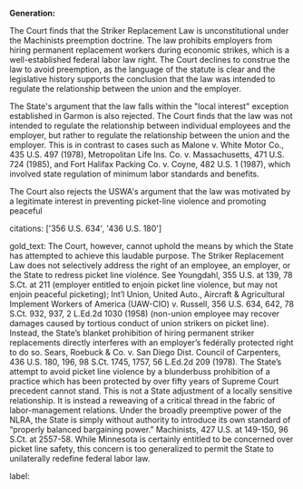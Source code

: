 **Generation:**

 <answer>

The Court finds that the Striker Replacement Law is unconstitutional under the Machinists preemption doctrine. The law prohibits employers from hiring permanent replacement workers during economic strikes, which is a well-established federal labor law right. The Court declines to construe the law to avoid preemption, as the language of the statute is clear and the legislative history supports the conclusion that the law was intended to regulate the relationship between the union and the employer.

The State's argument that the law falls within the "local interest" exception established in Garmon is also rejected. The Court finds that the law was not intended to regulate the relationship between individual employees and the employer, but rather to regulate the relationship between the union and the employer. This is in contrast to cases such as Malone v. White Motor Co., 435 U.S. 497 (1978), Metropolitan Life Ins. Co. v. Massachusetts, 471 U.S. 724 (1985), and Fort Halifax Packing Co. v. Coyne, 482 U.S. 1 (1987), which involved state regulation of minimum labor standards and benefits.

The Court also rejects the USWA's argument that the law was motivated by a legitimate interest in preventing picket-line violence and promoting peaceful

citations: ['356 U.S. 634', '436 U.S. 180']

gold_text: The Court, however, cannot uphold the means by which the State has attempted to achieve this laudable purpose. The Striker Replacement Law does not selectively address the right of an employee, an employer, or the State to redress picket line violénce. See Youngdahl, 355 U.S. at 139, 78 S.Ct. at 211 (employer entitled to enjoin picket line violence, but may not enjoin peaceful picketing); Int’l Union, United Auto., Aircraft & Agricultural Implement Workers of America (UAW-CIO) v. Russell, 356 U.S. 634, 642, 78 S.Ct. 932, 937, 2 L.Ed.2d 1030 (1958) (non-union employee may recover damages caused by tortious conduct of union strikers on picket line). Instead, the State’s blanket prohibition of hiring permanent striker replacements directly interferes with an employer’s fedérally protected right to do so. Sears, Roebuck & Co. v. San Diego Dist. Council of Carpenters, 436 U.S. 180, 196, 98 S.Ct. 1745, 1757, 56 L.Ed.2d 209 (1978). The State’s attempt to avoid picket line violence by a blunderbuss prohibition of a practice which has been protected by over fifty years of Supreme Court precedent cannot stand. This is not a State adjustment of a locally sensitive relationship. It is instead a reweaving of a critical thread in the fabric of labor-management relations. Under the broadly preemptive power of the NLRA, the State is simply without authority to introduce its own standard of “properly balanced bargaining power.” Machinists, 427 U.S. at 149-150, 96 S.Ct. at 2557-58. While Minnesota is certainly entitled to be concerned over picket line safety, this concern is too generalized to permit the State to unilaterally redefine federal labor law.

label: 